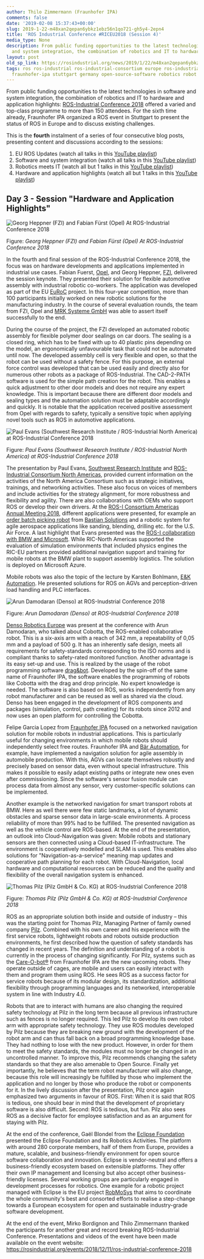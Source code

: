 ```yaml
---
author: Thilo Zimmermann (Fraunhofer IPA)
comments: false
date: '2019-02-08 15:37:43+00:00'
slug: 2019-1-22-m48xan2qepan6ybkz1ebz56n1qo721-gh5y4-2epn4
title: 'ROS Industrial Conference #RICEU2018 (Session 4)'
media_type: None
description: From public funding opportunities to the latest technologies in software
  and system integration, the combination of robotics and IT to hardware ...
layout: post
old_sp_link: https://rosindustrial.org/news/2019/1/22/m48xan2qepan6ybkz1ebz56n1qo721-gh5y4-2epn4
tags: ros ros-industrial ros-industrial-consortium europe ros-industrial-conference
  fraunhofer-ipa stuttgart germany open-source-software robotics robot robot-operatin-system
---
```


From public funding opportunities to the latest technologies in software and system integration, the combination of robotics and IT to hardware and application highlights: [ROS-Industrial Conference 2018](https://rosindustrial.org/events/2018/12/11/ros-industrial-conference-2018) offered a varied and top-class programme to more than 150 attendees. For the sixth time already, Fraunhofer IPA organized a ROS event in Stuttgart to present the status of ROS in Europe and to discuss existing challenges.

This is the **fourth** instalment of a series of four consecutive blog posts, presenting content and discussions according to the sessions:

1. EU ROS Updates (watch all talks in this [YouTube playlist](https://www.youtube.com/playlist?list=PLXUpEXjGC63xRrb7IGPRnKPhKc-IkjFEC))
2. Software and system integration (watch all talks in this [YouTube playlist](https://www.youtube.com/playlist?list=PLXUpEXjGC63z7Zhe0gyk2tCkZvoEsADpg))
3. Robotics meets IT (watch all but 1 talks in this [YouTube playlist](https://www.youtube.com/playlist?list=PLXUpEXjGC63yahlg5Lu8gU2hMtsFplwOs))
4. Hardware and application highlights (watch all but 1 talks in this [YouTube playlist](https://www.youtube.com/playlist?list=PLXUpEXjGC63wri813Y2xTQFcaM4qvuEeZ))

Day 3 - Session "Hardware and Application Highlights"
-----------------------------------------------------

![Georg Heppner (FZI) and Fabian Fürst (Opel) At ROS-Industrial Conference 2018](https://images.squarespace-cdn.com/content/v1/51df34b1e4b08840dcfd2841/1549638788319-KAI2DB20A3GUOQUGB7U0/2018-12-ROS-Industrial-Konferenz-47.JPG)

Figure: *Georg Heppner (FZI) and Fabian Fürst (Opel) At ROS-Industrial Conference 2018*

In the fourth and final session of the ROS-Industrial Conference 2018, the focus was on hardware developments and applications implemented in industrial use cases. Fabian Fuerst, [Opel](https://opelpost.com/08/2018/opel-european-robotics-challenges/), and Georg Heppner, [FZI](https://www.fzi.de/en/news/press-releases/detail-en/artikel/team-fla2ir-gewinnt-european-robotics-challenges/), delivered the session keynote. They presented their solution for flexible automotive assembly with industrial robotic co-workers. The application was developed as part of the EU [EuRoC](http://www.euroc-project.eu/) project. In this four-year competition, more than 100 participants initially worked on new robotic solutions for the manufacturing industry. In the course of several evaluation rounds, the team from FZI, Opel and [MRK Systeme GmbH](https://www.mrk-systeme.de/) was able to assert itself successfully to the end.

During the course of the project, the FZI developed an automated robotic assembly for flexible polymer door sealings on car doors. The sealing is a closed ring, which has to be fixed with up to 40 plastic pins depending on the model, an ergonomically unfavourable task that could not be automated until now. The developed assembly cell is very flexible and open, so that the robot can be used without a safety fence. For this purpose, an external force control was developed that can be used easily and directly also for numerous other robots as a package of ROS-Industrial. The CAD-2-PATH software is used for the simple path creation for the robot. This enables a quick adjustment to other door models and does not require any expert knowledge. This is important because there are different door models and sealing types and the automation solution must be adaptable accordingly and quickly. It is notable that the application received positive assessment from Opel with regards to safety, typically a sensitive topic when applying novel tools such as ROS in automotive applications.

![Paul Evans (Southwest Research Institute / ROS-Industrial North America) at ROS-Industrial Conference 2018](https://images.squarespace-cdn.com/content/v1/51df34b1e4b08840dcfd2841/1549638730100-KTV5L2UIDPSV9IZAD00P/2018-12-ROS-Industrial-Konferenz-35.JPG)

Figure: *Paul Evans (Southwest Research Institute / ROS-Industrial North America) at ROS-Industrial Conference 2018*

The presentation by Paul Evans, [Southwest Research Institute](https://www.swri.org/) and [ROS-Industrial Consortium North Americas](https://rosindustrial.org/ric-americas/), provided current information on the activities of the North America Consortium such as strategic initiatives, trainings, and networking activities. These also focus on voices of members and include activities for the strategy alignment, for more robustness and flexibility and agility. There are also collaborations with OEMs who support ROS or develop their own drivers. At the [ROS-I Consortium Americas Annual Meeting 2018](https://rosindustrial.org/events/2018/3/7/ros-industrial-americas-annual-meeting), different applications were presented, for example an [order batch picking robot](https://www.bastiansolutions.com/solutions/technology/industrial-robotics/industrial-robotic-solutions/mobile-robotics/order-batch-picking) from [Bastian Solutions](https://www.bastiansolutions.com/solutions/technology/industrial-robotics/industrial-robotic-solutions/mobile-robotics/order-batch-picking) and a robotic system for agile aerospace applications like sanding, blending, drilling etc. for the U.S. Air Force. A last highlight that Evans presented was the [ROS-I collaboration with BMW and Microsoft](https://rosindustrial.org/news/2018/11/28/a-ros-industrial-collaboration-with-microsoft-and-bmw). While RIC-North Americas supported the evaluation of simulation environments that included physics engines the RIC-EU partners provided additional navigation support and training for mobile robots at the BMW plant to support assembly logistics. The solution is deployed on Microsoft Azure. 

Mobile robots was also the topic of the lecture by Karsten Bohlmann, [E&K Automation](https://ek-automation.com/). He presented solutions for ROS on AGVs and perception-driven load handling and PLC interfaces.

![Arun Damodaran (Denso) at ROS-Inudstrial Conference 2018](https://images.squarespace-cdn.com/content/v1/51df34b1e4b08840dcfd2841/1549639067092-QD91UHY2ATDHVMZBZESW/2018-12-ROS-Industrial-Konferenz-42.JPG)

Figure: *Arun Damodaran (Denso) at ROS-Inudstrial Conference 2018*

[Denso Robotics Europe](https://www.densorobotics-europe.com/en) was present at the conference with Arun Damodaran, who talked about Cobotta, the ROS-enabled collaborative robot. This is a six-axis arm with a reach of 342 mm, a repeatability of 0,05 mm and a payload of 500 g. It has an inherently safe design, meets all requirements for safety-standards corresponding to the ISO norms and is compliant thanks to safety-rated monitored function. Another advantage is its easy set-up and use. This is realized by the usage of the robot programming software [drag&bot](https://www.dragandbot.com/). Developed by the spin-off of the same name of Fraunhofer IPA, the software enables the programming of robots like Cobotta with the drag and drop principle. No expert knowledge is needed. The software is also based on ROS, works independently from any robot manufacturer and can be reused as well as shared via the cloud. Denso has been engaged in the development of ROS components and packages (simulation, control, path creating) for its robots since 2012 and now uses an open platform for controlling the Cobotta. 

Felipe Garcia Lopez from [Fraunhofer IPA](https://www.ipa.fraunhofer.de/en.html) focused on a networked navigation solution for mobile robots in industrial applications. This is particularly useful for changing environments in which mobile robots should independently select free routes. Fraunhofer IPA and [Bär Automation](https://www.baer-automation.de/en/), for example, have implemented a navigation solution for agile assembly in automobile production. With this, AGVs can locate themselves robustly and precisely based on sensor data, even without special infrastructure. This makes it possible to easily adapt existing paths or integrate new ones even after commissioning. Since the software's sensor fusion module can process data from almost any sensor, very customer-specific solutions can be implemented.

Another example is the networked navigation for smart transport robots at BMW. Here as well there were few static landmarks, a lot of dynamic obstacles and sparse sensor data in large-scale environments. A process reliability of more than 99% had to be fulfilled. The presented navigation as well as the vehicle control are ROS-based. At the end of the presentation, an outlook into Cloud-Navigation was given: Mobile robots and stationary sensors are then connected using a Cloud-based IT-infrastructure. The environment is cooperatively modelled and SLAM is used. This enables also solutions for "Navigation-as-a-service" meaning map updates and cooperative path planning for each robot. With Cloud-Navigation, local hardware and computational resources can be reduced and the quality and flexibility of the overall navigation system is enhanced.

![Thomas Pilz (Pilz GmbH &amp; Co. KG) at ROS-Inudstrial Conference 2018](https://images.squarespace-cdn.com/content/v1/51df34b1e4b08840dcfd2841/1549639721510-IAS3HH8L4AT2WFTIGCD8/2018-12-ROS-Industrial-Konferenz-48.JPG)

Figure: *Thomas Pilz (Pilz GmbH & Co. KG) at ROS-Inudstrial Conference 2018*

ROS as an appropriate solution both inside and outside of industry – this was the starting point for Thomas Pilz, Managing Partner of family owned company [Pilz](https://www.pilz.com/en-GB). Combined with his own career and his experience with the first service robots, lightweight robots and robots outside production environments, he first described how the question of safety standards has changed in recent years. The definition and understanding of a robot is currently in the process of changing significantly. For Pilz, systems such as the [Care-O-bot®](https://www.care-o-bot.de/de/care-o-bot-4.html) from Fraunhofer IPA are the new upcoming robots. They operate outside of cages, are mobile and users can easily interact with them and program them using ROS. He sees ROS as a success factor for service robots because of its modular design, its standardization, additional flexibility through programming languages and its networked, interoperable system in line with Industry 4.0. 

Robots that are to interact with humans are also changing the required safety technology at Pilz in the long term because all previous infrastructure such as fences is no longer required. This led Pilz to develop its own robot arm with appropriate safety technology. They use ROS modules developed by Pilz because they are breaking new ground with the development of the robot arm and can thus fall back on a broad programming knowledge base. They had nothing to lose with the new product. However, in order for them to meet the safety standards, the modules must no longer be changed in an uncontrolled manner. To improve this, Pilz recommends changing the safety standards so that they are also amenable to Open Source. Finally yet importantly, he believes that the term robot manufacturer will also change, because this role will increasingly be fulfilled by those who implement the application and no longer by those who produce the robot or components for it. In the lively discussion after the presentation, Pilz once again emphasized two arguments in favour of ROS. First: When it is said that ROS is tedious, one should bear in mind that the development of proprietary software is also difficult. Second: ROS is tedious, but fun. Pilz also sees ROS as a decisive factor for employee satisfaction and as an argument for staying with Pilz.

At the end of the conference, Gaël Blondel from the [Eclipse Foundation](https://www.eclipse.org/org/foundation/) presented the Eclipse Foundation and its Robotics Activities. The platform with around 280 corporate members, half of them from Europe, provides a mature, scalable, and business-friendly environment for open source software collaboration and innovation. Eclipse is vendor-neutral and offers a business-friendly ecosystem based on extensible platforms. They offer their own IP management and licensing but also accept other business-friendly licenses. Several working groups are particularly engaged in development processes for robotics. One example for a robotic project managed with Eclipse is the EU project [RobMoSys](https://robmosys.eu/) that aims to coordinate the whole community's best and consorted efforts to realise a step-change towards a European ecosystem for open and sustainable industry-grade software development.

At the end of the event, Mirko Bordignon and Thilo Zimmermann thanked the participants for another great and record breaking ROS-Industrial Conference. Presentations and videos of the event have been made available on the event website: <https://rosindustrial.org/events/2018/12/11/ros-industrial-conference-2018> 


